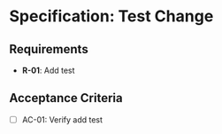 # Specification: Test Change

## Requirements

- **R-01**: Add test

## Acceptance Criteria

- [ ] AC-01: Verify add test

